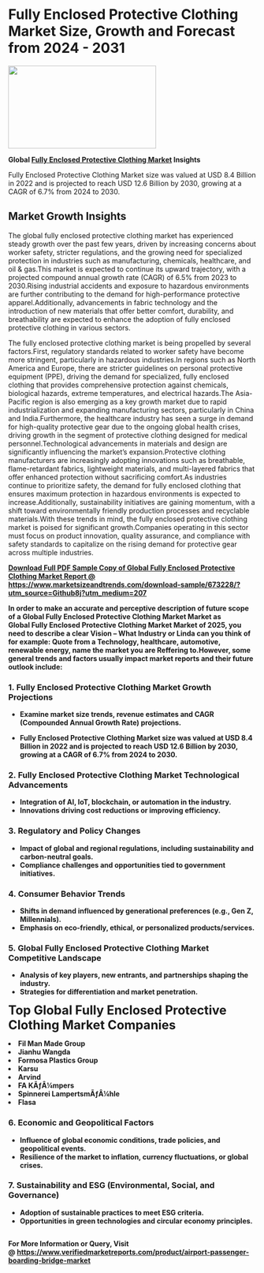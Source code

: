 <H1>Fully Enclosed Protective Clothing Market Size, Growth and Forecast from 2024 - 2031</H1><img class="aligncenter size-medium wp-image-584254" src="https://thirdeyenews.in/wp-content/uploads/2024/09/Global-Market-Research-300x168.jpeg" alt="" width="300" height="168" /><p><strong>Global&nbsp;<a href="https://www.marketsizeandtrends.com/download-sample/673228/?utm_source=Github8j?utm_medium=207">Fully Enclosed Protective Clothing Market</a> Insights</strong></p><p>Fully Enclosed Protective Clothing Market size was valued at USD 8.4 Billion in 2022 and is projected to reach USD 12.6 Billion by 2030, growing at a CAGR of 6.7% from 2024 to 2030.</p><p><h2>Market Growth Insights</h2> <p>The global fully enclosed protective clothing market has experienced steady growth over the past few years, driven by increasing concerns about worker safety, stricter regulations, and the growing need for specialized protection in industries such as manufacturing, chemicals, healthcare, and oil & gas.This market is expected to continue its upward trajectory, with a projected compound annual growth rate (CAGR) of 6.5% from 2023 to 2030.Rising industrial accidents and exposure to hazardous environments are further contributing to the demand for high-performance protective apparel.Additionally, advancements in fabric technology and the introduction of new materials that offer better comfort, durability, and breathability are expected to enhance the adoption of fully enclosed protective clothing in various sectors.</p> <p><strong><a href="#"></a></strong></p> <p>The fully enclosed protective clothing market is being propelled by several factors.First, regulatory standards related to worker safety have become more stringent, particularly in hazardous industries.In regions such as North America and Europe, there are stricter guidelines on personal protective equipment (PPE), driving the demand for specialized, fully enclosed clothing that provides comprehensive protection against chemicals, biological hazards, extreme temperatures, and electrical hazards.The Asia-Pacific region is also emerging as a key growth market due to rapid industrialization and expanding manufacturing sectors, particularly in China and India.Furthermore, the healthcare industry has seen a surge in demand for high-quality protective gear due to the ongoing global health crises, driving growth in the segment of protective clothing designed for medical personnel.Technological advancements in materials and design are significantly influencing the market’s expansion.Protective clothing manufacturers are increasingly adopting innovations such as breathable, flame-retardant fabrics, lightweight materials, and multi-layered fabrics that offer enhanced protection without sacrificing comfort.As industries continue to prioritize safety, the demand for fully enclosed clothing that ensures maximum protection in hazardous environments is expected to increase.Additionally, sustainability initiatives are gaining momentum, with a shift toward environmentally friendly production processes and recyclable materials.With these trends in mind, the fully enclosed protective clothing market is poised for significant growth.Companies operating in this sector must focus on product innovation, quality assurance, and compliance with safety standards to capitalize on the rising demand for protective gear across multiple industries.<p><strong><a href="#"></p><p><span class=""><strong>Download Full PDF Sample Copy of Global Fully Enclosed Protective Clothing Market Report</strong> @ <a href="https://www.marketsizeandtrends.com/download-sample/673228/?utm_source=Github8j?utm_medium=207" target="_blank">https://www.marketsizeandtrends.com/download-sample/673228/?utm_source=Github8j?utm_medium=207</a></span></p><p>In order to make an accurate and perceptive description of future scope of a Global&nbsp;Fully Enclosed Protective Clothing Market Market as Global&nbsp;Fully Enclosed Protective Clothing Market Market of 2025, you need to describe a clear Vision &ndash; What Industry or Linda can you think of for example: Quote from a Technology, healthcare, automotive, renewable energy, name the market you are Reffering to.However, some general trends and factors usually impact market reports and their future outlook include:</p><h3>1.&nbsp;<strong>Fully Enclosed Protective Clothing Market Growth Projections</strong></h3><ul><li>Examine market size trends, revenue estimates and CAGR (Compounded Annual Growth Rate) projections.</li><li><p>Fully Enclosed Protective Clothing Market size was valued at USD 8.4 Billion in 2022 and is projected to reach USD 12.6 Billion by 2030, growing at a CAGR of 6.7% from 2024 to 2030.</p></li></ul><h3>2.&nbsp;<strong>Fully Enclosed Protective Clothing Market Technological Advancements</strong></h3><ul><li>Integration of AI, IoT, blockchain, or automation in the industry.</li><li>Innovations driving cost reductions or improving efficiency.</li></ul><h3>3.&nbsp;<strong>Regulatory and Policy Changes</strong></h3><ul><li>Impact of global and regional regulations, including sustainability and carbon-neutral goals.</li><li>Compliance challenges and opportunities tied to government initiatives.</li></ul><h3>4.&nbsp;<strong>Consumer Behavior Trends</strong></h3><ul><li>Shifts in demand influenced by generational preferences (e.g., Gen Z, Millennials).</li><li>Emphasis on eco-friendly, ethical, or personalized products/services.</li></ul><h3>5.&nbsp;<strong>Global Fully Enclosed Protective Clothing Market Competitive Landscape</strong></h3><ul><li>Analysis of key players, new entrants, and partnerships shaping the industry.</li><li>Strategies for differentiation and market penetration.</li></ul><p data-pm-slice="1 1 []"><span style="color: inherit; font-family: inherit; font-size: 25px;">Top Global Fully Enclosed Protective Clothing Market Companies</span></p><div class="" data-test-id=""><p><li>Fil Man Made Group</li><li> Jianhu Wangda</li><li> Formosa Plastics Group</li><li> Karsu</li><li> Arvind</li><li> FA KÃƒÂ¼mpers</li><li> Spinnerei LampertsmÃƒÂ¼hle</li><li> Flasa</li></p></div><h3>6.&nbsp;<strong>Economic and Geopolitical Factors</strong></h3><ul><li>Influence of global economic conditions, trade policies, and geopolitical events.</li><li>Resilience of the market to inflation, currency fluctuations, or global crises.</li></ul><h3>7.&nbsp;<strong>Sustainability and ESG (Environmental, Social, and Governance)</strong></h3><ul><li>Adoption of sustainable practices to meet ESG criteria.</li><li>Opportunities in green technologies and circular economy principles.</li></ul><h2><strong style="font-size: 14px;">For More Information or Query, Visit @&nbsp;</strong><a style="background-color: #ffffff; font-size: 14px;" href="https://www.marketsizeandtrends.com/report/fully-enclosed-protective-clothing-market/" target="_blank">https://www.verifiedmarketreports.com/product/airport-passenger-boarding-bridge-market</a></h2>